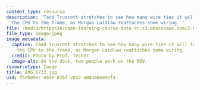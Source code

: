 ```yaml
---
content_type: resource
description: 'Tadd Truscott stretches to see how many wire ties it will take to connect
  the CPU to the frame, as Morgan Laidlaw reattaches some wiring. '
file: /media/https%3A/open-learning-course-data-rc.s3.amazonaws.com/2-011-introduction-to-ocean-science-and-engineering-spring-2006/f5eb09ece65e876f20a2a08a48e09ef4_IMG_1733.jpg
file_type: image/jpeg
image_metadata:
  caption: Tadd Truscott stretches to see how many wire ties it will take to connect
    the CPU to the frame, as Morgan Laidlaw reattaches some wiring.
  credit: Photo by Prof. Techet.
  image-alt: On the dock, two people work on the ROV.
resourcetype: Image
title: IMG_1733.jpg
uid: f5eb09ec-e65e-876f-20a2-a08a48e09ef4
---
```

